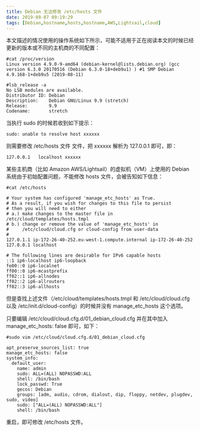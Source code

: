 ```yaml
---
title: Debian 无法修改 /etc/hosts 文件
date: 2019-09-07 09:19:29
tags: [Debian,hostname,hosts,hostname,AWS,Lightsail,cloud]
---
```


本文描述的情况使用的操作系统如下所示，可能不适用于正在阅读本文的时候已经更新的版本或不同的主机商的不同配置：

	#cat /proc/version 
	Linux version 4.9.0-9-amd64 (debian-kernel@lists.debian.org) (gcc version 6.3.0 20170516 (Debian 6.3.0-18+deb9u1) ) #1 SMP Debian 4.9.168-1+deb9u5 (2019-08-11)
	
	#lsb_release -a
	No LSB modules are available.
	Distributor ID: Debian
	Description:    Debian GNU/Linux 9.9 (stretch)
	Release:        9.9
	Codename:       stretch

当执行 sudo 的时候若收到如下提示：

	sudo: unable to resolve host xxxxxx

则需要修改 /etc/hosts 文件 文件，把 xxxxxx 解析为 127.0.0.1 即可，即：
	
	127.0.0.1	localhost xxxxxx

某些主机商（比如 Amazon AWS/Lightsail）的虚拟机（VM）上使用的 Debian 系统由于初始配置问题，不能修改 hosts 文件，会被告知如下信息：

	#cat /etc/hosts

	# Your system has configured 'manage_etc_hosts' as True.
	# As a result, if you wish for changes to this file to persist
	# then you will need to either
	# a.) make changes to the master file in /etc/cloud/templates/hosts.tmpl
	# b.) change or remove the value of 'manage_etc_hosts' in
	#     /etc/cloud/cloud.cfg or cloud-config from user-data
	#
	127.0.1.1 ip-172-26-40-252.eu-west-1.compute.internal ip-172-26-40-252
	127.0.0.1 localhost
	
	# The following lines are desirable for IPv6 capable hosts
	::1 ip6-localhost ip6-loopback
	fe00::0 ip6-localnet
	ff00::0 ip6-mcastprefix
	ff02::1 ip6-allnodes
	ff02::2 ip6-allrouters
	ff02::3 ip6-allhosts

但是查找上述文件（/etc/cloud/templates/hosts.tmpl 和 /etc/cloud/cloud.cfg 以及 /etc/init.d/cloud-config）的时候并没有 manage_etc_hosts 这个选项。

只要编辑 /etc/cloud/cloud.cfg.d/01_debian_cloud.cfg 并在其中加入 manage_etc_hosts: false 即可，如下：

	#sudo vim /etc/cloud/cloud.cfg.d/01_debian_cloud.cfg 
	
	apt_preserve_sources_list: true
	manage_etc_hosts: false
	system_info:
	  default_user:
	    name: admin
	    sudo: ALL=(ALL) NOPASSWD:ALL
	    shell: /bin/bash
	    lock_passwd: True
	    gecos: Debian
	    groups: [adm, audio, cdrom, dialout, dip, floppy, netdev, plugdev, sudo, video]
	    sudo: ["ALL=(ALL) NOPASSWD:ALL"]
	    shell: /bin/bash

重启，即可修改 /etc/hosts 文件。

	
